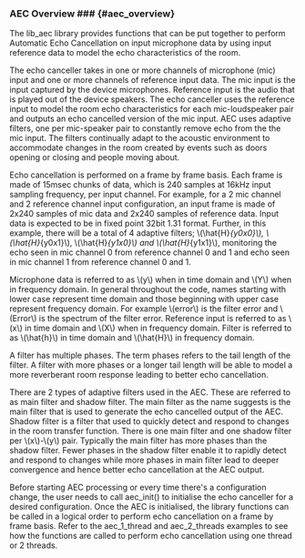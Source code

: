 
### AEC Overview ###              {#aec_overview}

The lib_aec library provides functions that can be put together to perform Automatic Echo Cancellation on input
microphone data by using input reference data to model the echo characteristics of the room.

The echo canceller takes in one or more channels of microphone (mic) input and one or more channels of reference input
data. The mic input is the input captured by the device microphones. Reference input is the audio that is played out of
the device speakers. The echo canceller uses the reference input to model the room echo characteristics for each
mic-loudspeaker pair and outputs an echo cancelled version of the mic input. AEC uses adaptive filters, one per
mic-speaker pair to constantly remove echo from the the mic input. The filters continually adapt to the acoustic
environment to accommodate changes in the room created by events such as doors opening or closing and people moving
about.

Echo cancellation is performed on a frame by frame basis. Each frame is made of 15msec chunks of data, which is 240
samples at 16kHz input sampling frequency, per input channel. For example, for a 2 mic channel and 2 reference channel
input configuration, an input frame is made of 2x240 samples of mic data and 2x240 samples of reference data. Input data
is expected to be in fixed point 32bit 1.31 format. Further, in this example, there will be a total of 4 adaptive
filters; \\(\hat{H}_{y0x0}\\), \\(\hat{H}_{y0x1}\\), \\(\hat{H}_{y1x0}\\) and \\(\hat{H}_{y1x1}\\), monitoring the echo
seen in mic channel 0 from reference channel 0 and 1 and echo seen in mic channel 1 from reference channel 0 and 1.

Microphone data is referred to as \\(y\\) when in time domain and \\(Y\\) when in frequency
domain. In general throughout the code, names starting with lower case represent time domain and those beginning with
upper case represent frequency domain. For example \\(error\\) is the filter error and \\(Error\\) is the spectrum of
the filter error.
Reference input is referred to as \\(x\\) in time domain and \\(X\\) when in frequency domain.
Filter is referred to as \\(\hat{h}\\) in time domain and \\(\hat{H}\\) in frequency domain.

A filter has multiple phases. The term phases refers to the tail length of the filter. A filter with more phases or a
longer tail length will be able to model a more reverberant room response leading to better echo cancellation.

There are 2 types of adaptive filters used in the AEC. These are referred to as main filter and shadow filter. The main
filter as the name suggests is the main filter that is used to generate the echo cancelled output of the AEC. Shadow
filter is a filter that used to quickly detect and respond to changes in the room transfer function. There is one main
filter and one shadow filter per \\(x\\)-\\(y\\) pair. Typically the main filter has more phases than the shadow
filter. Fewer phases in the shadow filter enable it to rapidly detect and respond to changes while more phases in main
filter lead to deeper convergence and hence better echo cancellation at the AEC output.

Before starting AEC processing or every time there's a configuration change, the user needs to call aec_init() to
initialise the echo canceller for a desired configuration. Once the AEC is initialised, the library functions can be
called in a logical order to perform echo cancellation on a frame by frame basis. Refer to the aec_1_thread and
aec_2_threads examples to see how the functions are called to perform echo cancellation using one thread or 2 threads. 

